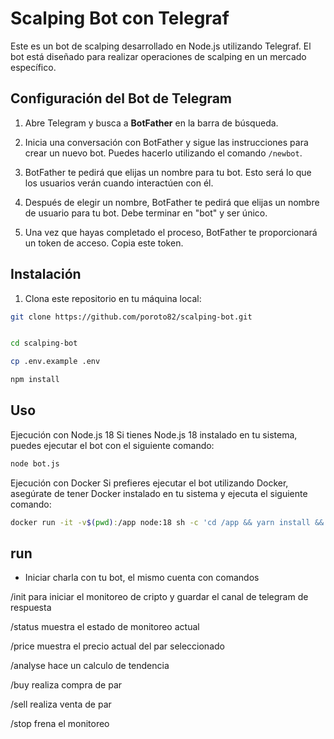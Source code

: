 # Scalping Bot con Telegraf

Este es un bot de scalping desarrollado en Node.js utilizando Telegraf. El bot está diseñado para realizar operaciones de scalping en un mercado específico.

## Configuración del Bot de Telegram

1. Abre Telegram y busca a **BotFather** en la barra de búsqueda.

2. Inicia una conversación con BotFather y sigue las instrucciones para crear un nuevo bot. Puedes hacerlo utilizando el comando `/newbot`.

3. BotFather te pedirá que elijas un nombre para tu bot. Esto será lo que los usuarios verán cuando interactúen con él.

4. Después de elegir un nombre, BotFather te pedirá que elijas un nombre de usuario para tu bot. Debe terminar en "bot" y ser único.

5. Una vez que hayas completado el proceso, BotFather te proporcionará un token de acceso. Copia este token.


## Instalación

1. Clona este repositorio en tu máquina local:

```bash
git clone https://github.com/poroto82/scalping-bot.git


cd scalping-bot

cp .env.example .env

npm install
```

## Uso
Ejecución con Node.js 18
Si tienes Node.js 18 instalado en tu sistema, puedes ejecutar el bot con el siguiente comando:

```bash
node bot.js
```

Ejecución con Docker
Si prefieres ejecutar el bot utilizando Docker, asegúrate de tener Docker instalado en tu sistema y ejecuta el siguiente comando:

```bash
docker run -it -v$(pwd):/app node:18 sh -c 'cd /app && yarn install && node bot.js'
```

## run

- Iniciar charla con tu bot, el mismo cuenta con comandos

/init para iniciar el monitoreo de cripto y guardar el canal de telegram de respuesta

/status muestra el estado de monitoreo actual

/price muestra el precio actual del par seleccionado

/analyse hace un calculo de tendencia

/buy    realiza compra de par

/sell   realiza venta de par

/stop  frena el monitoreo

